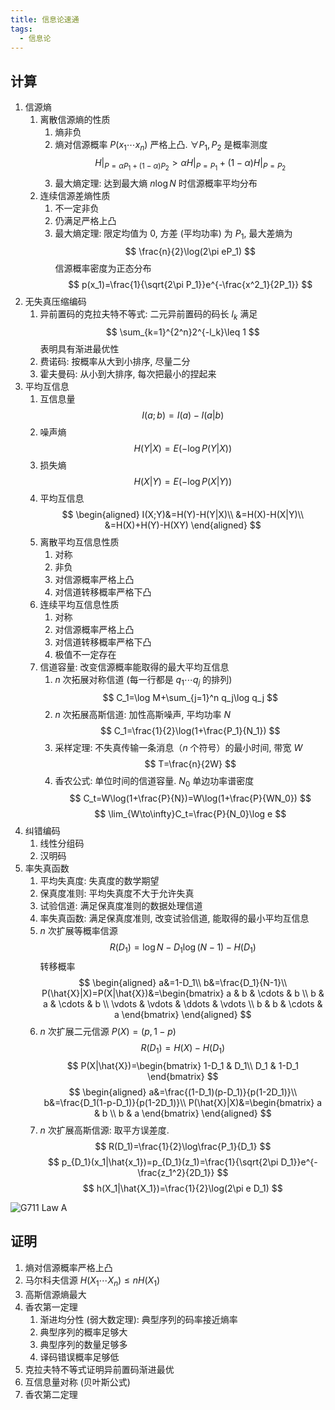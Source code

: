 ```yaml
---
title: 信息论速通
tags:
  - 信息论
---
```


## 计算

1. 信源熵
   1. 离散信源熵的性质
      1. 熵非负
      2. 熵对信源概率 $P(x_1\cdots x_n)$ 严格上凸. $\forall P_1,P_2$ 是概率测度
         $$
         H|_{P=\alpha P_1+(1-\alpha)P_2}>\alpha H|_{P=P_1}+(1-\alpha)H|_{P=P_2}
         $$
         <!-- 证明 -->
      3. 最大熵定理: 达到最大熵 $n\log N$ 时信源概率平均分布
         <!-- 证明 -->
   2. 连续信源差熵性质
      1. 不一定非负
      2. 仍满足严格上凸
      3. 最大熵定理: 限定均值为 $0$, 方差 (平均功率) 为 $P_1$, 最大差熵为
         $$
         \frac{n}{2}\log(2\pi eP_1)
         $$
         信源概率密度为正态分布
         $$
         p(x_1)=\frac{1}{\sqrt{2\pi P_1}}e^{-\frac{x^2_1}{2P_1}}
         $$
      <!-- 证明 -->
1. 无失真压缩编码
   1. 异前置码的克拉夫特不等式: 二元异前置码的码长 $l_k$ 满足
      $$
      \sum_{k=1}^{2^n}2^{-l_k}\leq 1
      $$
      表明具有渐进最优性
      <!-- 证明 -->
   2. 费诺码: 按概率从大到小排序, 尽量二分
   3. 霍夫曼码: 从小到大排序, 每次把最小的捏起来
2. 平均互信息
   1. 互信息量
      $$
      I(a;b)=I(a)-I(a|b)
      $$
   2. 噪声熵
      $$
      H(Y|X)=E(-\log P(Y|X))
      $$
   3. 损失熵
      $$
      H(X|Y)=E(-\log P(X|Y))
      $$
   4. 平均互信息
      $$
      \begin{aligned}
         I(X;Y)&=H(Y)-H(Y|X)\\
         &=H(X)-H(X|Y)\\
         &=H(X)+H(Y)-H(XY)
      \end{aligned}
      $$
      <!-- 证明 (Bayes) -->
   5. 离散平均互信息性质
      1. 对称
      2. 非负
      3. 对信源概率严格上凸
      4. 对信道转移概率严格下凸
   6. 连续平均互信息性质
      1. 对称
      2. 对信源概率严格上凸
      3. 对信道转移概率严格下凸
      4. 极值不一定存在
   7. 信道容量: 改变信源概率能取得的最大平均互信息
      1. $n$ 次拓展对称信道 (每一行都是 $q_1\cdots q_j$ 的排列)
         $$
         C_1=\log M+\sum_{j=1}^n q_j\log q_j
         $$
      2. $n$ 次拓展高斯信道: 加性高斯噪声, 平均功率 $N$
         $$
         C_1=\frac{1}{2}\log(1+\frac{P_1}{N_1})
         $$
      3. 采样定理: 不失真传输一条消息（$n$ 个符号）的最小时间, 带宽 $W$
         $$
         T=\frac{n}{2W}
         $$
      4. 香农公式: 单位时间的信道容量. $N_0$ 单边功率谱密度
         $$
         C_t=W\log(1+\frac{P}{N})=W\log(1+\frac{P}{WN_0})
         $$
         $$
         \lim_{W\to\infty}C_t=\frac{P}{N_0}\log e
         $$
3. 纠错编码
   1. 线性分组码
   2. 汉明码
4. 率失真函数
   1. 平均失真度: 失真度的数学期望
   2. 保真度准则: 平均失真度不大于允许失真
   3. 试验信道: 满足保真度准则的数据处理信道
   4. 率失真函数: 满足保真度准则, 改变试验信道, 能取得的最小平均互信息
   5. $n$ 次扩展等概率信源
      $$
      R(D_1)=\log N-D_1\log(N-1)-H(D_1)
      $$
      转移概率
      $$
      \begin{aligned}
         a&=1-D_1\\
         b&=\frac{D_1}{N-1}\\
         P(\hat{X}|X)=P(X|\hat{X})&=\begin{bmatrix}
            a & b & \cdots & b \\
            b & a & \cdots & b \\
            \vdots & \vdots & \ddots & \vdots \\
            b & b & \cdots & a
         \end{bmatrix}
      \end{aligned}
      $$
   6. $n$ 次扩展二元信源 $P(X)=(p,1-p)$
      $$
      R(D_1)=H(X)-H(D_1)
      $$
      $$
      P(X|\hat{X})=\begin{bmatrix}
         1-D_1 & D_1\\
         D_1 & 1-D_1
      \end{bmatrix}
      $$
      $$
      \begin{aligned}
         a&=\frac{(1-D_1)(p-D_1)}{p(1-2D_1)}\\
         b&=\frac{D_1(1-p-D_1)}{p(1-2D_1)}\\
         P(\hat{X}|X)&=\begin{bmatrix}
            a & b \\
            b & a
         \end{bmatrix}
      \end{aligned}
      $$
   7. $n$ 次扩展高斯信源: 取平方误差度.
      $$
      R(D_1)=\frac{1}{2}\log\frac{P_1}{D_1}
      $$
      $$
      p_{D_1}(x_1|\hat{x_1})=p_{D_1}(z_1)=\frac{1}{\sqrt{2\pi D_1}}e^{-\frac{z_1^2}{2D_1}}
      $$
      $$
      h(X_1|\hat{X_1})=\frac{1}{2}\log(2\pi e D_1)
      $$

![G711 Law A](https://cdn.duanyll.com/img/20230627123451.png)

## 证明

1. 熵对信源概率严格上凸
2. 马尔科夫信源 $H(X_1\cdots X_n)\leq nH(X_1)$
3. 高斯信源熵最大
4. 香农第一定理
   1. 渐进均分性 (弱大数定理): 典型序列的码率接近熵率
   2. 典型序列的概率足够大
   3. 典型序列的数量足够多
   4. 译码错误概率足够低
5. 克拉夫特不等式证明异前置码渐进最优
6. 互信息量对称 (贝叶斯公式)
7. 香农第二定理